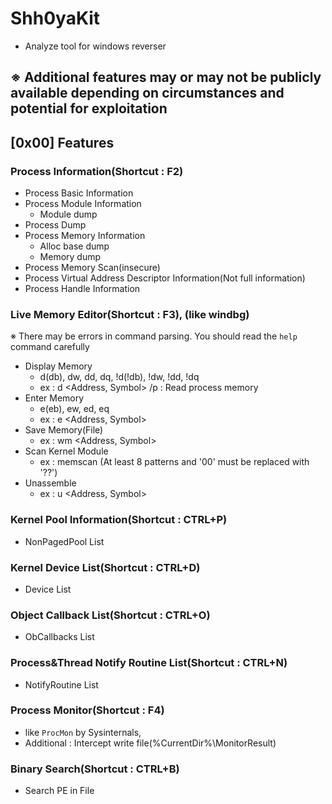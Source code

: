 # Shh0yaKit
- Analyze tool for windows reverser

## ※ Additional features may or may not be publicly available depending on circumstances and potential for exploitation

## [0x00] Features
### Process Information(Shortcut : F2)
- Process Basic Information
- Process Module Information
    - Module dump
- Process Dump
- Process Memory Information
    - Alloc base dump
	- Memory dump
- Process Memory Scan(insecure)
- Process Virtual Address Descriptor Information(Not full information)
- Process Handle Information

### Live Memory Editor(Shortcut : F3), (like windbg)
※ There may be errors in command parsing. You should read the `help` command carefully
- Display Memory
    - d(db), dw, dd, dq, !d(!db), !dw, !dd, !dq
	- ex : d <Address, Symbol> /p <ProcessID> : Read process memory
- Enter Memory
    - e(eb), ew, ed, eq
	- ex : e <Address, Symbol> <Value>
- Save Memory(File)
    - ex : wm <Address, Symbol> <Size>
- Scan Kernel Module
    - ex : memscan <Pattern> (At least 8 patterns and '00' must be replaced with '??')
- Unassemble
    - ex : u <Address, Symbol>
	
### Kernel Pool Information(Shortcut : CTRL+P)
- NonPagedPool List

### Kernel Device List(Shortcut : CTRL+D)
- Device List

### Object Callback List(Shortcut : CTRL+O)
- ObCallbacks List

### Process&Thread Notify Routine List(Shortcut : CTRL+N)
- NotifyRoutine List

### Process Monitor(Shortcut : F4)
- like `ProcMon` by Sysinternals, 
- Additional : Intercept write file(%CurrentDir%\MonitorResult\)

### Binary Search(Shortcut : CTRL+B)
- Search PE in File